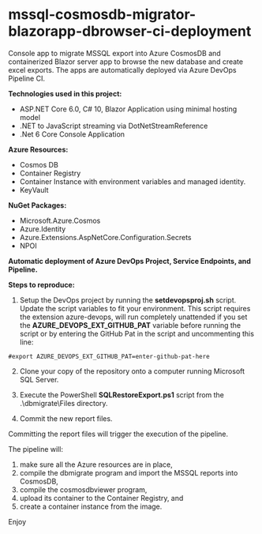 # mssql-cosmosdb-migrator-blazorapp-dbrowser-ci-deployment
Console app to migrate MSSQL export into Azure CosmosDB and containerized Blazor server app to browse the new database and create excel exports. The apps are automatically deployed via Azure DevOps Pipeline CI.

__Technologies used in this project:__

* ASP.NET Core 6.0, C# 10, Blazor Application using minimal hosting model
* .NET to JavaScript streaming via DotNetStreamReference
* .Net 6 Core Console Application

__Azure Resources:__
* Cosmos DB
* Container Registry
* Container Instance with environment variables and managed identity.
* KeyVault

__NuGet Packages:__
* Microsoft.Azure.Cosmos
* Azure.Identity
* Azure.Extensions.AspNetCore.Configuration.Secrets
* NPOI

__Automatic deployment of Azure DevOps Project, Service Endpoints, and Pipeline.__


__Steps to reproduce:__

1. Setup the DevOps project by running the __setdevopsproj.sh__ script.  Update the script variables to fit your environment.  This script requires the extension azure-devops, will run completely unattended if you set the __AZURE_DEVOPS_EXT_GITHUB_PAT__ variable before running the script or by entering the GitHub Pat in the script and uncommenting this line:

```Shell
#export AZURE_DEVOPS_EXT_GITHUB_PAT=enter-github-pat-here
```

2. Clone your copy of the repository onto a computer running Microsoft SQL Server.  

3. Execute the PowerShell __SQLRestoreExport.ps1__ script from the .\dbmigrate\Files directory.

4. Commit the new report files.

Committing the report files will trigger the execution of the pipeline.  

The pipeline will:

1.	make sure all the Azure resources are in place, 
2.	compile the dbmigrate program and import the MSSQL reports into CosmosDB,
3.	compile the cosmosdbviewer program,
4.	upload its container to the Container Registry, and
5.	create a container instance from the image.

Enjoy
